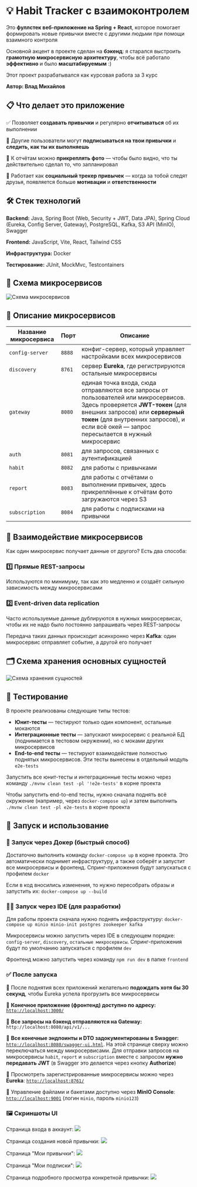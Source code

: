 # 💡 Habit Tracker с взаимоконтролем

Это **фуллстек веб-приложение на Spring + React**, которое помогает формировать новые привычки вместе с другими людьми при помощи взаимного контроля

Основной акцент в проекте сделан на **бэкенд**: я старался выстроить **грамотную микросервисную архитектуру**, чтобы всё работало **эффективно** и было **масштабируемым** :)

Этот проект разрабатывался как курсовая работа за 3 курс

**Автор: Влад Михайлов**

## 📋 Что делает это приложение

✅ Позволяет **создавать привычки** и регулярно **отчитываться** об их выполнении

👀 Другие пользователи могут **подписываться на твои привычки** и **следить, как ты их выполняешь**

📸 К отчётам можно **прикреплять фото** — чтобы было видно, что ты действительно сделал то, что запланировал

🤝 Работает как **социальный трекер привычек** — когда за тобой следят друзья, появляется больше **мотивации** и **ответственности**

## 🛠️ Стек технологий

**Backend:** Java, Spring Boot (Web, Security + JWT, Data JPA), Spring Cloud (Eureka, Config Server, Gateway), PostgreSQL, Kafka, S3 API (MinIO), Swagger

**Frontend:** JavaScript, Vite, React, Tailwind CSS

**Инфраструктура:** Docker

**Тестирование:** JUnit, MockMvc, Testcontainers

## 📌 Схема микросервисов

![Схема микросервисов](images/microservices.png)

## 🔧 Описание микросервисов

| Название микросервиса | Порт   | Описание                                                                                                                                                                                                                                                   |
|-----------------------|--------|------------------------------------------------------------------------------------------------------------------------------------------------------------------------------------------------------------------------------------------------------------|
| `config-server`       | `8888` | конфиг-сервер, который управляет настройками всех микросервисов                                                                                                                                                                                            |
| `discovery`           | `8761` | сервер **Eureka**, где регистрируются остальные микросервисы                                                                                                                                                                                               |
| `gateway`             | `8080` | единая точка входа, сюда отправляются все запросы от пользователей или микросервисов. Здесь проверяется **JWT-токен** (для внешних запросов) или **серверный токен** (для внутренних запросов), и если всё окей — запрос пересылается в нужный микросервис |
| `auth`                | `8081` | для запросов, связанных с аутентификацией                                                                                                                                                                                                                  |
| `habit`               | `8082` | для работы с привычками                                                                                                                                                                                                                                    |
| `report`              | `8083` | для работы с отчётами о выполнении привычек, здесь прикреплённые к отчётам фото загружаются через S3                                                                                                                                                       |
| `subscription`        | `8084` | для работы с подписками на привычки                                                                                                                                                                                                                        |

## 🔄 Взаимодействие микросервисов

Как один микросервис получает данные от другого? Есть два способа:

### 1️⃣ **Прямые REST-запросы**

Используются по минимуму, так как это медленно и создаёт сильную зависимость между микросервисами

### 2️⃣ **Event-driven data replication**

Часто используемые данные дублируются в нужных микросервисах, чтобы их не надо было постоянно запрашивать через REST-запросы

Передача таких данных происходит асинхронно через **Kafka**: один микросервис отправляет событие, а другой его получает

## 🗂️ Схема хранения основных сущностей

![Схема хранения сущностей](images/entities.png)

## 🧪 Тестирование

В проекте реализованы следующие типы тестов:

- **Юнит-тесты** — тестируют только один компонент, остальные мокаются
- **Интеграционные тесты** — запускают микросервис с реальной БД (поднимается в тестовом окружении), но с моками других микросервисов
- **End-to-end тесты** — тестируют взаимодействие полностью поднятых микросервисов. Эти тесты вынесены в отдельный модуль `e2e-tests`

Запустить все юнит-тесты и интеграционные тесты можно через команду `./mvnw clean test -pl '!e2e-tests'` в корне проекта

Чтобы запустить end-to-end тесты, нужно сначала поднять всё окружение (например, через `docker-compose up`) и затем выполнить `./mvnw clean test -pl e2e-tests` в корне проекта

## 🚀 Запуск и использование

### 🐳 Запуск через Докер (быстрый способ)

Достаточно выполнить команду `docker-compose up` в корне проекта. Это автоматически поднимет инфраструктуру, а также соберёт и запустит все микросервисы и фронтенд. Спринг-приложения будут запускаться с профилем `docker`

Если в код вносились изменения, то нужно пересобрать образы и запустить их: `docker-compose up --build`

### 🧑‍💻 Запуск через IDE (для разработки)

Для работы проекта сначала нужно поднять инфраструктуру: `docker-compose up minio minio-init postgres zookeeper kafka`

Микросервисы можно запустить через IDE в следующем порядке: `config-server`, `discovery`, `остальные микросервисы`. Спринг-приложения будут по умолчанию запускаться с профилем `dev`

Фронтенд можно запустить через команду `npm run dev` в папке `frontend`

### ✅ После запуска

🔹 После поднятия всех приложений желательно **подождать хотя бы 30 секунд**, чтобы Eureka успела прогрузить все микросервисы

🔹 **Конечное приложение (фронтенд) доступно по адресу:** [`http://localhost:3000/`](http://localhost:3000/)

🔹 **Все запросы на бэкенд отправляются на Gateway:** `http://localhost:8080/api/v1/...`

🔹 **Все конечные эндпоинты и DTO задокументированы в Swagger:** [`http://localhost:8080/swagger-ui.html`](http://localhost:8080/swagger-ui.html). На этой странице сверху можно переключаться между микросервисами. Для отправки запросов на микросервисы `habit`, `report` и `subscription` вместе с запросом **нужно передавать JWT** (в Swagger это делается через кнопку **Authorize**)

🔹 Просмотреть зарегистрированные микросервисы можно через **Eureka**: [`http://localhost:8761/`](http://localhost:8761/)

🔹 Управление файлами и бакетами доступно через **MinIO Console**: [`http://localhost:9001`](http://localhost:9001/) (логин `minio`, пароль `minio123`)

### 🖼️ Скриншоты UI

Страница входа в аккаунт:
![](images/ui1.png)

Страница создания новой привычки:
![](images/ui2.png)

Страница "Мои привычки":
![](images/ui3.png)

Страница "Мои подписки":
![](images/ui4.png)

Страница подробного просмотра конкретной привычки:
![](images/ui5.gif)